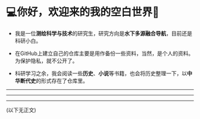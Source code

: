 # 💻你好，欢迎来的我的空白世界👋

- 我是一位**测绘科学与技术**的研究生，研究方向是**水下多源融合导航**，目前还是科研小白。

- 在GitHub上建立自己的仓库主要是用作备份一些资料，当然，是个人的资料。为保护隐私，就不公开了。

- 科研学习之余，我会阅读一些**历史**、**小说**等书籍，也会将历史整理一下，以**中华断代史**的形式存在了仓库里。

---

----

---

(以下无正文)
